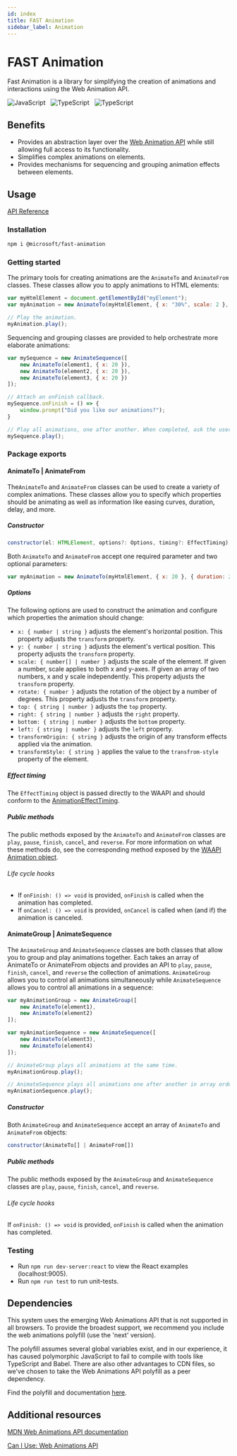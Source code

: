 ```yaml
---
id: index
title: FAST Animation
sidebar_label: Animation
---
```


# FAST Animation

Fast Animation is a library for simplifying the creation of animations and interactions using the Web Animation API.

![JavaScript](https://img.shields.io/badge/ES6-Supported-yellow.svg?style=for-the-badge&logo=JavaScript) &nbsp; ![TypeScript](https://img.shields.io/badge/TypeScript-Supported-blue.svg?style=for-the-badge) &nbsp; ![TypeScript](https://img.shields.io/badge/WAAPI-Supported-purple.svg?style=for-the-badge)

## Benefits

* Provides an abstraction layer over the [Web Animation API][WAAPI] while still allowing full access to its functionality.
* Simplifies complex animations on elements.
* Provides mechanisms for sequencing and grouping animation effects between elements.

## Usage

[API Reference](https://microsoft.github.io/fast-dna/docs/en/contributing/packages/fast-animation/api/index.html)

### Installation

```bash
npm i @microsoft/fast-animation
```

### Getting started

The primary tools for creating animations are the `AnimateTo` and `AnimateFrom` classes. These classes allow you to apply animations to HTML elements:

```javascript
var myHtmlElement = document.getElementById("myElement");
var myAnimation = new AnimateTo(myHtmlElement, { x: "30%", scale: 2 }, { duration: 300, delay: 20 });

// Play the animation.
myAnimation.play();
```

Sequencing and grouping classes are provided to help orchestrate more elaborate animations:

```javascript
var mySequence = new AnimateSequence([
    new AnimateTo(element1, { x: 20 }),
    new AnimateTo(element2, { x: 20 }),
    new AnimateTo(element3, { x: 20 })
]);

// Attach an onFinish callback.
mySequence.onFinish = () => {
    window.prompt("Did you like our animations?");
}

// Play all animations, one after another. When completed, ask the user if they liked the animation sequence.
mySequence.play();
```

### Package exports

#### AnimateTo | AnimateFrom

The`AnimateTo` and `AnimateFrom` classes can be used to create a variety of complex animations. These classes allow you to specify which properties should be animating as well as information like easing curves, duration, delay, and more.

##### Constructor

```js
constructor(el: HTMLElement, options?: Options, timing?: EffectTiming)
```

Both `AnimateTo` and `AnimateFrom` accept one required parameter and two optional parameters:

```javascript
var myAnimation = new AnimateTo(myHtmlElement, { x: 20 }, { duration: 250 });
```

##### Options

The following options are used to construct the animation and configure which properties the animation should change:

* `x: { number | string }` adjusts the element's horizontal position. This property adjusts the `transform` property.
* `y: { number | string }` adjusts the element's vertical position. This property adjusts the `transform` property.
* `scale: { number[] | number }` adjusts the scale of the element. If given a number, scale applies to both x and y-axes. If given an array of two numbers, x and y scale independently. This property adjusts the `transform` property.
* `rotate: { number }` adjusts the rotation of the object by a number of degrees. This property adjusts the `transform` property.
* `top: { string | number }` adjusts the `top` property.
* `right: { string | number }` adjusts the `right` property.
* `bottom: { string | number }` adjusts the `bottom` property.
* `left: { string | number }` adjusts the `left` property.
* `transformOrigin: { string }` adjusts the origin of any transform effects applied via the animation.
* `transformStyle: { string }` applies the value to the `transfrom-style` property of the element.

##### Effect timing

The `EffectTiming` object is passed directly to the WAAPI and should conform to the [AnimationEffectTiming][AET].

##### Public methods

The public methods exposed by the `AnimateTo` and ``AnimateFrom`` classes are `play`, `pause`, `finish`, `cancel`, and `reverse`. For more information on what these methods do, see the corresponding method exposed by the [WAAPI Animation object][WAAPI:AO].

###### Life cycle hooks

* If `onFinish: () => void` is provided, `onFinish` is called when the animation has completed.
* If `onCancel: () => void` is provided, `onCancel` is called when (and if) the animation is canceled.

#### AnimateGroup | AnimateSequence

The `AnimateGroup` and `AnimateSequence` classes are both classes that allow you to group and play animations together. Each takes an array of AnimateTo or AnimateFrom objects and provides an API to `play`, `pause`, `finish`, `cancel`, and `reverse` the collection of animations. `AnimateGroup` allows you to control all animations simultaneously while `AnimateSequence` allows you to control all animations in a sequence:

```javascript
var myAnimationGroup = new AnimateGroup([
    new AnimateTo(element1),
    new AnimateTo(element2)
]);

var myAnimationSequence = new AnimateSequence([
    new AnimateTo(element3),
    new AnimateTo(element4)
]);

// AnimateGroup plays all animations at the same time.
myAnimationGroup.play();

// AnimateSequence plays all animations one after another in array order.
myAnimationSequence.play();
```

##### Constructor

Both `AnimateGroup` and `AnimateSequence` accept an array of `AnimateTo` and `AnimateFrom` objects:

```js
constructor(AnimateTo[] | AnimateFrom[])
```

##### Public methods

The public methods exposed by the ``AnimateGroup`` and ``AnimateSequence`` classes are `play`, `pause`, `finish`, `cancel`, and `reverse`.

###### Life cycle hooks

If `onFinish: () => void` is provided, `onFinish` is called when the animation has completed.

### Testing

* Run `npm run dev-server:react` to view the React examples (localhost:9005).
* Run `npm run test` to run unit-tests.

## Dependencies

This system uses the emerging Web Animations API that is not supported in all browsers. To provide the broadest support, we recommend you include the web animations polyfill (use the 'next' version). 

The polyfill assumes several global variables exist, and in our experience, it has caused polymorphic JavaScript to fail to compile with tools like TypeScript and Babel. There are also other advantages to CDN files, so we've chosen to take the Web Animations API polyfill as a peer dependency.

Find the polyfill and documentation [here][PF:WAAPI].

## Additional resources

[MDN Web Animations API documentation][WAAPI]

[Can I Use: Web Animations API][CIU:WAAPI]

[WAAPI]: https://developer.mozilla.org/en-US/docs/Web/API/Web_Animations_API

[CIU:WAAPI]: https://caniuse.com/#feat=web-animation

[PF:WAAPI]: https://cdnjs.com/libraries/web-animations

[AET]: https://developer.mozilla.org/en-US/docs/Web/API/AnimationEffectTiming

[WAAPI:AO]: https://developer.mozilla.org/en-US/docs/Web/API/Animation